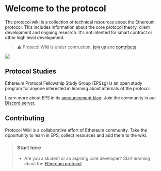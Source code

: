# Welcome to the protocol

The protocol wiki is a collection of technical resources about the Ethereum protocol. This includes information about the core protocol theory, client development and ongoing research. It's not intented for smart contract or other high level development. 

> :warning: Protocol Wiki is under contruction, [join us](study-group.md) and [contribute](contributing.md). 

![](https://raw.githubusercontent.com/eth-protocol-fellows/protocol-studies/wiki-pages/docs/images/epfsg_hero.jpg)

## Protocol Studies

Ethereum Protocol Fellowship Study Group (EPSsg) is an open study program for anyone interested in learning about internals of the protocol. 

Learn more about EPS in its [announcement blog](https://blog.ethereum.org/2024/02/07/epf-study-group). Join the community in our [Discord server](https://discord.gg/HnCjCvCN).

## Contributing

Protocol Wiki is a collaborative effort of Ethereum community. Take the opportunity to learn in EPS, collect resources and add them to the wiki. 

> ### Start here
> * Are you a student or an aspiring core developer? Start learning about the [Ethereum protocol](eps/intro.md).
